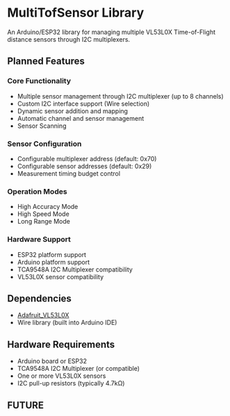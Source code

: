 # MultiTofSensor Library

An Arduino/ESP32 library for managing multiple VL53L0X Time-of-Flight distance sensors through I2C multiplexers.

## Planned Features

### Core Functionality
- Multiple sensor management through I2C multiplexer (up to 8 channels)
- Custom I2C interface support (Wire selection)
- Dynamic sensor addition and mapping
- Automatic channel and sensor management
- Sensor Scanning

### Sensor Configuration
- Configurable multiplexer address (default: 0x70)
- Configurable sensor addresses (default: 0x29)
- Measurement timing budget control

### Operation Modes
- High Accuracy Mode
- High Speed Mode
- Long Range Mode

### Hardware Support
- ESP32 platform support
- Arduino platform support
- TCA9548A I2C Multiplexer compatibility
- VL53L0X sensor compatibility

## Dependencies

- [Adafruit_VL53L0X](https://github.com/adafruit/Adafruit_VL53L0X)
- Wire library (built into Arduino IDE)

## Hardware Requirements

- Arduino board or ESP32
- TCA9548A I2C Multiplexer (or compatible)
- One or more VL53L0X sensors
- I2C pull-up resistors (typically 4.7kΩ)

## FUTURE